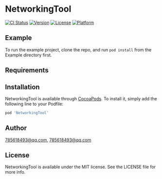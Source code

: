 # NetworkingTool

[![CI Status](https://img.shields.io/travis/785618493@qq.com/NetworkingTool.svg?style=flat)](https://travis-ci.org/785618493@qq.com/NetworkingTool)
[![Version](https://img.shields.io/cocoapods/v/NetworkingTool.svg?style=flat)](https://cocoapods.org/pods/NetworkingTool)
[![License](https://img.shields.io/cocoapods/l/NetworkingTool.svg?style=flat)](https://cocoapods.org/pods/NetworkingTool)
[![Platform](https://img.shields.io/cocoapods/p/NetworkingTool.svg?style=flat)](https://cocoapods.org/pods/NetworkingTool)

## Example

To run the example project, clone the repo, and run `pod install` from the Example directory first.

## Requirements

## Installation

NetworkingTool is available through [CocoaPods](https://cocoapods.org). To install
it, simply add the following line to your Podfile:

```ruby
pod 'NetworkingTool'
```

## Author

785618493@qq.com, 785618493@qq.com

## License

NetworkingTool is available under the MIT license. See the LICENSE file for more info.
